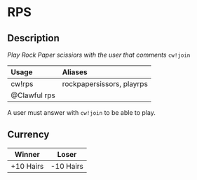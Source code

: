 # RPS

## Description

_Play Rock Paper scissiors with the user that comments_ `cw!join`

| Usage | Aliases |
| :--- | :--- |
| cw!rps | rockpapersissors, playrps |
| @Clawful rps |  |

A user must answer with `cw!join` to be able to play.

## Currency

| Winner | Loser |
| :---: | :---: |
| +10 Hairs | -10 Hairs |

